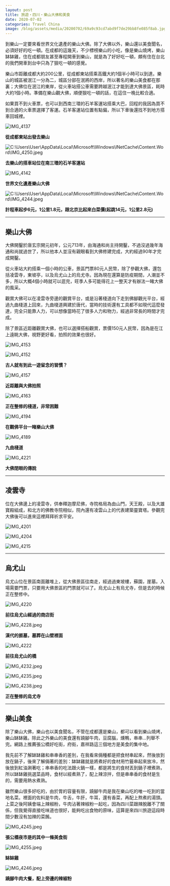 ```yaml
---
layout: post 
title: 旅遊‧四川‧樂山大佛和美食
date: 2020-07-02   
categories: Travel China 
image: /blog/assets/media/20200702/69a9c93cd7abd9f7de29bb8fe085f8ab.jpg
---
```


到樂山一定要來看世界文化遺產的樂山大佛。除了大佛以外，樂山還以美食聞名，必須好好的吃一頓。在成都的這幾天，不少標榜樂山的小吃，像是樂山燒烤，樂山缽缽雞，住在成都朋友甚至專程開車到樂山，就是為了好好吃一頓，頗有住在台北的我們開車到台中只為了狠吃一頓的感覺。

樂山市距離成都大約200公里，從成都東站搭乘高鐵大約1個半小時可以到達。樂山的城區被泯江一分為二，城區分部在泯將的西岸，所以著名的樂山美食都在那裏；大佛位在泯江的東岸，從火車站搭公車需要跨越泯江才能到達大佛景區，耗時大約1個小時。準備在樂山觀大佛，順便狠吃一頓的話，在這住一晚比較合適。

如果買不到火車票，也可以到西南三環的石羊客運站搭乘大巴，回程的我因為買不到合適的火車票選擇了客運。石羊客運站位置有點偏，所以下車後還找不到地方搭車回城裡。

![IMG_4137](/blog/assets/media/20200702/b8d8fea2f9103f16529b316fe174546a.jpg)

**從成都東站出發去樂山**

![C:\\Users\\User\\AppData\\Local\\Microsoft\\Windows\\INetCache\\Content.Word\\IMG_4250.jpeg](/blog/assets/media/20200702/9f39a3b0044264fc430aa79677409414.jpg)

**去樂山的搭車站位在南三環的石羊客運站**

![IMG_4142](/blog/assets/media/20200702/b70060b42c9bda4c2d0948065f21a357.jpg)

**世界文化遺產樂山大佛**

![C:\\Users\\User\\AppData\\Local\\Microsoft\\Windows\\INetCache\\Content.Word\\IMG_4244.jpeg](/blog/assets/media/20200702/9192dfcaad5c8f7bb00087a6fbc29400.jpg)

**計程車起步6元，1公里1.8元，跟北京比起來白菜價(起跳14元，1公里2.8元)**

***
## 樂山大佛


大佛開鑿於唐玄宗開元初年，公元713年，由海通和尚主持開鑿，不過沒過幾年海通和尚就過世了，所以他本人並沒有親眼看到大佛修建完成，大約經過90年才完成開鑿。

從火車站大約搭乘一個小時的公車，景區門票80元人民幣，除了參觀大佛，還包括凌雲寺，東坡亭，以及烏尤山上的烏尤寺。因為現在還算是防疫期間，人潮並不多，所以大概4個小時就可以逛完，旺季人多可能得花上一整天才有辦法一睹大佛的風采。

觀賞大佛可以在凌雲寺旁邊的觀賞平台，或是沿著棧道向下走到佛腳觀光平台，經過九曲棧道上回來，九曲棧道興建於唐代，當時的技術還有工具都不如現代這麼發達，完全只能靠人力，可以想像當時花了很多人力和物力，經過非常長的時間才完成。

除了景區近距離觀賞大佛，也可以選擇搭船觀賞，票價150元人民幣，因為是在江上遠眺大佛，視野更好看，拍照的效果也很好。

![IMG_4153](/blog/assets/media/20200702/375acfd4a324b07307487a5ceeb09108.jpg)

![IMG_4152](/blog/assets/media/20200702/ccb68873e1a3d32ccfd9693d2b963598.jpg)

**古人就有到此一遊留念的習慣？**

![IMG_4157](/blog/assets/media/20200702/69a9c93cd7abd9f7de29bb8fe085f8ab.jpg)

**近距離與大佛拍照**

![IMG_4163](/blog/assets/media/20200702/c7e4ac760edf4abc6ecb1cb006307fa3.jpg)

**正在整修的棧道，非常困難**

![IMG_4194](/blog/assets/media/20200702/44a77c29cf3b0a41ff73b0e6dd32c8c1.jpg)

**在觀佛平台一睹樂山大佛**

![IMG_4189](/blog/assets/media/20200702/cb3f31f888e706e2152a4c870d8dab9a.jpg)

**九曲棧道**

![IMG_4221](/blog/assets/media/20200702/8f51f2862a9b8f4457e764ba190bd66e.jpg)

**大佛閉眼的傳說**

***
## 凌雲寺


位在大佛邊上的凌雲寺，供奉釋迦摩尼佛，寺院格局為由山門，天王殿，以及大雄寶殿組成，和北方的佛教寺院相似，院內還有凌雲山上的代表建築靈寶塔。參觀完大佛後可以進來這裡拜拜祈求平安。

![IMG_4201](/blog/assets/media/20200702/54d4c8120495aa70f509a3ca8cda1038.jpg)

![IMG_4204](/blog/assets/media/20200702/1220c50014b6ab2f6d426c97958114ef.jpg)

![IMG_4215](/blog/assets/media/20200702/a93a72214fcf26f8ce6da452ef2763bf.jpg)

***
## 烏尤山


烏尤山位在景區南面離堆上，從大佛景區往南走，經過過東坡樓，蘇園，崖墓。入場需要門票，只要用大佛景區的門票就可以了。烏尤山上有烏尤寺，但是去的時候正在整修中。

![IMG_4220](/blog/assets/media/20200702/fd408a21411ac0ee212cea18bd42734f.jpg)

**前往烏尤山經過的商店街**

![IMG_4228.jpeg](/blog/assets/media/20200702/b652996ac565c2b98f3bfdd4f7814bc3.jpg)

**漢代的捱墓，墓葬在山壁裡面**

![IMG_4222](/blog/assets/media/20200702/3c0c5c6ec2898ac7b83d47656a63fa6c.jpg)

**前往烏尤山的橋**

![IMG_4232.jpeg](/blog/assets/media/20200702/b1a7035f95ec40affb4d157fc4f95e6e.jpg)

![IMG_4235.jpeg](/blog/assets/media/20200702/d2d18bf53bb2e0550a6944fe57199974.jpg)

![IMG_4238.jpeg](/blog/assets/media/20200702/301b1ab58505a3be70a7998bb2e3df75.jpg)

**正在整修的烏尤寺**

***
## 樂山美食


除了樂山大佛，樂山也以美食聞名，不管在成都還是樂山，都可以看到樂山燒烤，樂山缽缽雞。除此之外樂山的美食還有蹺腳牛肉，豆腐腦，燻鴨，串串…列舉不完。網路上推薦張公橋好吃街，府街，嘉祥路這三個地方是美食的集中地。

我先前不了解缽缽雞和串串香的差別，在我看來倆種都是把食材串起來，然後放到放在鍋子，後來了解倆著的差別：缽缽雞就是將煮好的食材用竹籤串起來放冷，然後放到紅油涮著吃；串串香的吃法跟火鍋一樣，都是將生的食材丟到鍋子裡煮熟，所以缽缽雞挑選菜品時，食材以經煮熟了，配上辣涼拌，但是串串香的食材是生的，需要用熱水煮熟。

雖然樂山很多好吃的，由於胃的容量有限，蹺腳牛肉是我在樂山吃的唯一吃到的當地名菜。裡面的佐料是牛肉，牛舌，牛肝，牛耳，還有香菜，再配上熬煮的湯頭。上菜之後阿姨會端上辣椒粉，牛肉沾著辣椒粉一起吃，因為四川菜跟辣脫離不了關係，但我覺得直接吃味道也很好，能夠吃出食物的原味，這算是來四川旅遊這段時間少數沒有加辣的菜餚。

![IMG_4245.jpeg](/blog/assets/media/20200702/1ccf1fef3be1d76149b4caf9cef09fe1.jpg)

**張公橋夜市是的其中一條美食街**

![IMG_4255.jpeg](/blog/assets/media/20200702/67b1d0abcb192158189da8c0e16678c3.jpg)

**缽缽雞**

![IMG_4246.jpeg](/blog/assets/media/20200702/45f90bdd38cd69d9363c614d79b186e9.jpg)

**蹺腳牛肉大餐，配上旁邊的辣椒粉**
